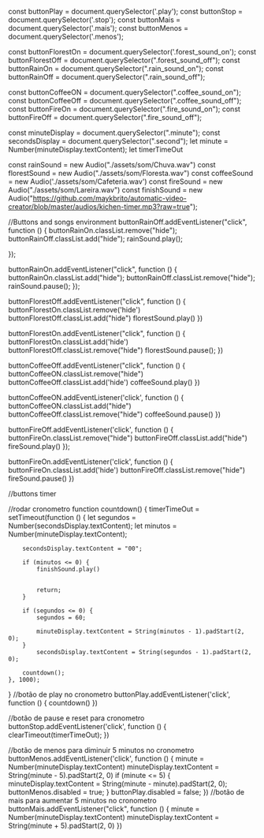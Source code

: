 const buttonPlay = document.querySelector('.play');
const buttonStop = document.querySelector('.stop');
const buttonMais = document.querySelector('.mais');
const buttonMenos = document.querySelector('.menos');

const buttonFlorestOn = document.querySelector('.forest_sound_on');
const buttonFlorestOff = document.querySelector(".forest_sound_off");
const buttonRainOn = document.querySelector(".rain_sound_on");
const buttonRainOff = document.querySelector(".rain_sound_off");

const buttonCoffeeON = document.querySelector(".coffee_sound_on");
const buttonCoffeeOff = document.querySelector(".coffee_sound_off");
const buttonFireOn = document.querySelector(".fire_sound_on");
const buttonFireOff = document.querySelector(".fire_sound_off");

const minuteDisplay = document.querySelector(".minute");
const secondsDisplay = document.querySelector(".second");
let minute = Number(minuteDisplay.textContent);
let timerTimeOut

const rainSound = new Audio("./assets/som/Chuva.wav")
const florestSound = new Audio("./assets/som/Floresta.wav")
const coffeeSound = new Audio('./assets/som/Cafeteria.wav')
const fireSound = new Audio("./assets/som/Lareira.wav")
const finishSound = new Audio("https://github.com/maykbrito/automatic-video-creator/blob/master/audios/kichen-timer.mp3?raw=true");


//Buttons and songs environment
buttonRainOff.addEventListener("click", function () {
    buttonRainOn.classList.remove("hide");
    buttonRainOff.classList.add("hide");
    rainSound.play();

});

buttonRainOn.addEventListener("click", function () {
    buttonRainOn.classList.add("hide");
    buttonRainOff.classList.remove("hide");
    rainSound.pause();
});

buttonFlorestOff.addEventListener("click", function () {
    buttonFlorestOn.classList.remove('hide')
    buttonFlorestOff.classList.add("hide")
    florestSound.play()
})

buttonFlorestOn.addEventListener("click", function () {
    buttonFlorestOn.classList.add('hide')
    buttonFlorestOff.classList.remove("hide")
    florestSound.pause();
})

buttonCoffeeOff.addEventListener("click", function () {
    buttonCoffeeON.classList.remove("hide")
    buttonCoffeeOff.classList.add('hide')
    coffeeSound.play()
})

buttonCoffeeON.addEventListener('click', function () {
    buttonCoffeeON.classList.add("hide")
    buttonCoffeeOff.classList.remove("hide")
    coffeeSound.pause()
})

buttonFireOff.addEventListener('click', function () {
    buttonFireOn.classList.remove("hide")
    buttonFireOff.classList.add("hide")
    fireSound.play()
});

buttonFireOn.addEventListener('click', function () {
    buttonFireOn.classList.add('hide')
    buttonFireOff.classList.remove("hide")
    fireSound.pause()
})


//buttons timer

//rodar cronometro
function countdown() {
    timerTimeOut = setTimeout(function () {
        let segundos = Number(secondsDisplay.textContent);
        let minutos = Number(minuteDisplay.textContent);

        secondsDisplay.textContent = "00";

        if (minutos <= 0) {
            finishSound.play()

        
            return;
        }

        if (segundos <= 0) {
            segundos = 60;

            minuteDisplay.textContent = String(minutos - 1).padStart(2, 0);
        }
            secondsDisplay.textContent = String(segundos - 1).padStart(2, 0);

        countdown();
    }, 1000);
}
//botão de play no cronometro
buttonPlay.addEventListener('click', function () {
    countdown()
})

//botão de pause e reset para cronometro
buttonStop.addEventListener('click', function () {
    clearTimeout(timerTimeOut);
})


//botão de menos para diminuir 5 minutos no cronometro
buttonMenos.addEventListener('click', function () {
    minute = Number(minuteDisplay.textContent)
    minuteDisplay.textContent = String(minute - 5).padStart(2, 0)
    if (minute <= 5) {
        minuteDisplay.textContent = String(minute - minute).padStart(2, 0);
        buttonMenos.disabled = true;
    }
    buttonPlay.disabled = false;
})
//botão de mais para aumentar 5 minutos no cronometro
buttonMais.addEventListener("click", function () {
    minute = Number(minuteDisplay.textContent)
    minuteDisplay.textContent = String(minute + 5).padStart(2, 0)
})

